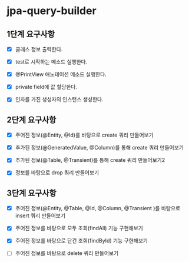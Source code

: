 # jpa-query-builder

## 1단계 요구사항
- [x] 클래스 정보 출력한다.
- [x] test로 시작하는 메소드 실행한다.
- [x] @PrintView 애노테이션 메소드 실행한다.
- [x] private field에 값 할당한다.
- [x] 인자를 가진 생성자의 인스턴스 생성한다.


## 2단계 요구사항
- [x] 주어진 정보(@Entity, @Id)를 바탕으로 create 쿼리 만들어보기
- [x] 추가된 정보(@GeneratedValue, @Column)를 통해 create 쿼리 만들어보기
- [x] 추가된 정보(@Table, @Transient)를 통해 create 쿼리 만들어보기2
- [x] 정보를 바탕으로 drop 쿼리 만들어보기


## 3단계 요구사항
- [x] 주어진 정보(@Entity, @Table, @Id, @Column, @Transient )를 바탕으로 insert 쿼리 만들어보기
- [x] 주어진 정보를 바탕으로 모두 조회(findAll) 기능 구현해보기
- [x] 주어진 정보를 바탕으로 단건 조회(findById) 기능 구현해보기
- [ ] 주어진 정보를 바탕으로 delete 쿼리 만들어보기


